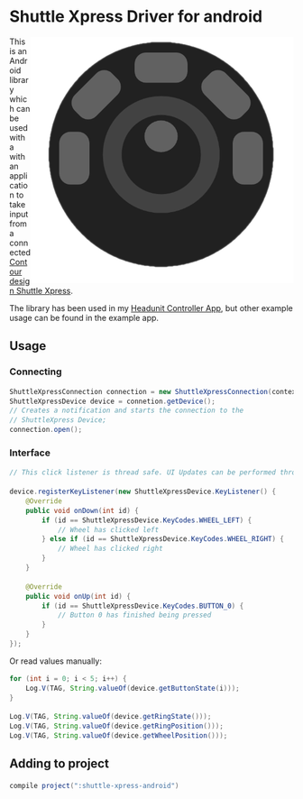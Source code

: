 # Shuttle Xpress Driver for android

<img align="right" src="icon.png">

This is an Android library which can be used with a with an application to take input from a connected [Contour design Shuttle Xpress](https://contour-design.co.uk/product/shuttlexpress/).

The library has been used in my [Headunit Controller App](https://github.com/freshollie/AndroidHeadunitController), but other example usage can be found in the example app.

## Usage

### Connecting

```java
ShuttleXpressConnection connection = new ShuttleXpressConnection(context);
ShuttleXpressDevice device = connetion.getDevice();
// Creates a notification and starts the connection to the
// ShuttleXpress Device;
connection.open();
```
     
### Interface

```java
// This click listener is thread safe. UI Updates can be performed through the listener

device.registerKeyListener(new ShuttleXpressDevice.KeyListener() {
    @Override
    public void onDown(int id) {
        if (id == ShuttleXpressDevice.KeyCodes.WHEEL_LEFT) {
            // Wheel has clicked left
        } else if (id == ShuttleXpressDevice.KeyCodes.WHEEL_RIGHT) {
            // Wheel has clicked right
        }
    }

    @Override
    public void onUp(int id) {
        if (id == ShuttleXpressDevice.KeyCodes.BUTTON_0) {
            // Button 0 has finished being pressed
        }
    }
});
```
   
Or read values manually:

```java
for (int i = 0; i < 5; i++) {
    Log.V(TAG, String.valueOf(device.getButtonState(i)));
}

Log.V(TAG, String.valueOf(device.getRingState()));
Log.V(TAG, String.valueOf(device.getRingPosition()));
Log.V(TAG, String.valueOf(device.getWheelPosition()));
```
    
    

## Adding to project

```gradle
compile project(":shuttle-xpress-android")
```